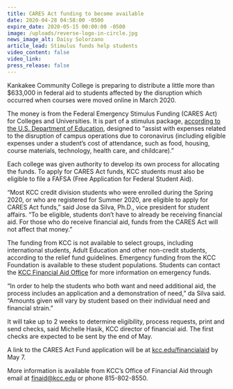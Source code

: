 ```yaml
---
title: CARES Act funding to become available
date: 2020-04-28 04:58:00 -0500
expire_date: 2020-05-15 00:00:00 -0500
image: /uploads/reverse-logo-in-circle.jpg
news_image_alt: Daisy Solorzano
article_lead: Stimulus funds help students
video_content: false
video_link:
press_release: false
---
```


Kankakee Community College is preparing to distribute a little more than $633,000 in federal aid to students affected by the disruption which occurred when courses were moved online in March 2020.

The money is from the Federal Emergency Stimulus Funding (CARES Act) for Colleges and Universities. It is part of a stimulus package, [according to the U.S. Department of Education](https://www2.ed.gov/about/offices/list/ope/caresactgrantfundingcoverletterfinal.pdf), designed to “assist with expenses related to the disruption of campus operations due to coronavirus (including eligible expenses under a student’s cost of attendance, such as food, housing, course materials, technology, health care, and childcare).”

Each college was given authority to develop its own process for allocating the funds. To apply for CARES Act funds, KCC students must also be eligible to file a FAFSA (Free Application for Federal Student Aid).

“Most KCC credit division students who were enrolled during the Spring 2020, or who are registered for Summer 2020, are eligible to apply for CARES Act funds,” said Jose da Silva, Ph.D., vice president for student affairs. “To be eligible, students don’t have to already be receiving financial aid. For those who do receive financial aid, funds from the CARES Act will not affect that money.”

The funding from KCC is not available to select groups, including international students, Adult Education and other non-credit students, according to the relief fund guidelines. Emergency funding from the KCC Foundation is available to these student populations. Students can contact the [KCC Financial Aid Office](mailto:finaid@kcc.edu) for more information on emergency funds.

“In order to help the students who both want and need additional aid, the process includes an application and a demonstration of need,” da Silva said. “Amounts given will vary by student based on their individual need and financial strain.”

It will take up to 2 weeks to determine eligibility, process requests, print and send checks, said Michelle Hasik, KCC director of financial aid. The first checks are expected to be sent by the end of May.

A link to the CARES Act Fund application will be at [kcc.edu/financialaid](http://www.kcc.edu/financialaid) by May 7.

More information is available from KCC’s Office of Financial Aid through email at [finaid@kcc.edu](mailto:finaid@kcc.edu) or phone 815-802-8550.

&nbsp;